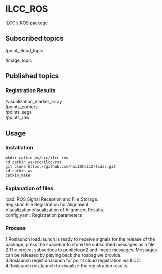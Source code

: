 # ILCC_ROS  

ILCC’s ROS package

## Subscribed topics  

/point_cloud_topic

/image_topic

## Published topics

### Registration Results

/visualization_marker_array  
/points_corners  
/points_segs  
/points_raw  

## Usage

### Installation

`mkdir catkin_ws/src/ilcc-ros`  
`cd catkin_ws/src/ilcc-ros`  
`git clone https://github.com/hai12hai12/lidar.git`  
`cd catkin_ws`  
`catkin_make`  

### Explanation of files

load: ROS Signal Reception and File Storage.  
Registion:File Registration for Alignment.  
Visualization:Visualization of Alignment Results.   
config.yaml: Registration parameters  

### Process

1.Roslaunch load.launch is ready to receive signals for the release of the package, press the spacebar to store the subscribed messages as a file.  
2.The project subscribes to ponitcloud2 and image messages. Messages can be released by playing back the rosbag we provide.  
3.Roslaunch registion.launch for point cloud registration via ILCC.  
4.Roslaunch rviz.launch to visualize the registration results.    
